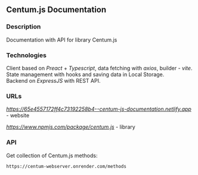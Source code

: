 ## Centum.js Documentation  

### Description    

Documentation with API for library Centum.js  

### Technologies  

Client based on *Preact* + *Typescript*, data fetching with *axios*, builder - *vite*.   
State management with hooks and saving data in Local Storage.      
Backend on *ExpressJS* with REST API.    

### URLs  

*https://65e4557172ff4c73192258b4--centum-js-documentation.netlify.app* - website  

*https://www.npmjs.com/package/centum.js* - library  

### API  

Get collection of Centum.js methods:  

~~~  
https://centum-webserver.onrender.com/methods  
~~~  
